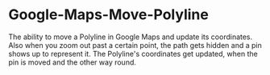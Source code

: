 # Google-Maps-Move-Polyline
The ability to move a Polyline in Google Maps and update its coordinates. Also when you zoom out past a certain point, the path gets hidden and a pin shows up to represent it. The Polyline's coordinates get updated, when the pin is moved and the other way round.
